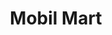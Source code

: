 ---
title: "Mobil Mart"
url: /carolina/mobil-mart-carretera-juan-jose-garcia-rios-chejuan/
shop: Lebensmittel
---